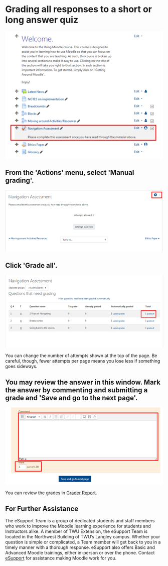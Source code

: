 # Grading all responses to a short or long answer quiz

![](/assets/answerquizzes-1.png)

## From the 'Actions' menu, select 'Manual grading'.

![](/assets/answerquizzes-2.png)

## Click 'Grade all'.

![](/assets/answerquizzes-3.png)

You can change the number of attempts shown at the top of the page. Be careful, though, fewer attempts per page means you lose less if something goes sideways.

## You may review the answer in this window. Mark the answer by commenting and submitting a grade and 'Save and go to the next page'.

![](/assets/answerquizzes-4.png)

You can review the grades in [Grader Report](https://twonline.gitbook.io/moodlefaq/gradebook/grader-report).

## For Further Assistance

The eSupport Team is a group of dedicated students and staff members who work to improve the Moodle learning experience for students and Instructors alike. A member of TWU Extension, the eSupport Team is located in the Northwest Building of TWU’s Langley campus. Whether your question is simple or complicated, a Team member will get back to you in a timely manner with a thorough response. eSupport also offers Basic and Advanced Moodle trainings, either in-person or over the phone. Contact [eSupport](https://trinitywestern.teamdynamix.com/TDClient/Requests/ServiceDet?ID=16141) for assistance making Moodle work for you.
